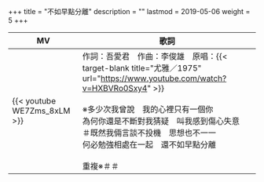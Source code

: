 +++
title = "不如早點分離"
description = ""
lastmod = 2019-05-06
weight = 5
+++

MV  | 歌詞  
--------------|-------
{{< youtube WE7Zms_8xLM >}}|作詞：吾愛君　作曲：李俊雄　原唱：{{< target-blank title="尤雅／1975" url="https://www.youtube.com/watch?v=HXBVRo0Sxy4" >}}<br/><br/>※多少次我曾說　我的心裡只有一個你<br/>為何你還是不斷對我猜疑　叫我感到傷心失意<br/>＃既然我倆言談不投機　思想也不一一<br/>何必勉強相處在一起　還不如早點分離<br/><br/>重複※＃＃